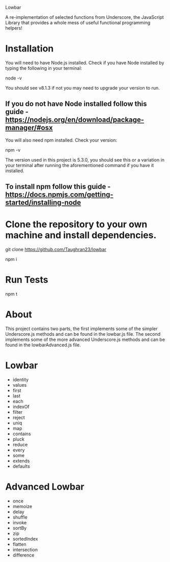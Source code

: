  Lowbar

A re-implementation of selected functions from Underscore, the JavaScript Library
that provides a whole mess of useful functional programming helpers!

# Installation

You will need to have Node.js installed. Check if you have Node installed by typing the following in your terminal:

node -v

You should see v8.1.3 if not you may need to upgrade your version to run.

## If you do not have Node installed follow this guide - https://nodejs.org/en/download/package-manager/#osx

You will also need npm installed. Check your version:

npm -v

The version used in this project is 5.3.0, you should see this or a variation in your terminal after running the aforementioned command if you have it installed.

## To install npm follow this guide - https://docs.npmjs.com/getting-started/installing-node

# Clone the repository to your own machine and install dependencies.

git clone https://github.com/Taughran23/lowbar

npm i

# Run Tests

npm t

# About 
This project contains two parts, the first implements some of the simpler Underscore.js methods and can be found in the lowbar.js file. The second implements some of the more advanced Underscore.js methods and can be found in the lowbarAdvanced.js file.

# Lowbar

* identity
* values
* first
* last
* each
* indexOf
* filter
* reject
* uniq
* map
* contains
* pluck
* reduce
* every
* some
* extends
* defaults

# Advanced Lowbar

* once
* memoize
* delay
* shuffle
* invoke
* sortBy
* zip
* sortedIndex
* flatten
* intersection
* difference